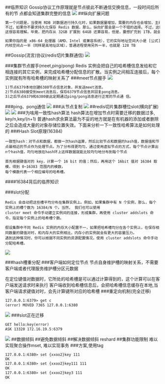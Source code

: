 ##临界知识
Gossip协议工作原理就是节点彼此不断通信交换信息，一段时间后所有的节 点都会知道集群完整的信息
![](.z_04_分布式_redis_04_03_分布式_切片集群_集群模式_一致性hash算法_数据倾斜_分片集群_中心化_去中心化_gossip_images/bb1e1c4d.png)
##纵向扩展问题
```asp
第一个问题是，当使用 RDB 对数据进行持久化时，如果数据量增加，需要的内存也会增加，主线程 fork 子进程时就可能会阻塞（比如刚刚的例子中的情况）。
不过，如果你不要求持久化保存 Redis 数据，那么，纵向扩展会是一个不错的选择。不过，这时，你还要面对第二个问题：纵向扩展会受到硬件和成本的限制。
这很容易理解，毕竟，把内存从 32GB 扩展到 64GB 还算容易，但是，要想扩充到 1TB，就会面临硬件容量和成本上的限制了
```
[](https://www.zhihu.com/question/265014061/answer/288486230)
```asp
如果你指的是 x86-64 处理器（AMD、Intel 或兼容系统），它的实际地址空间大小是 [公式]，还有 16 比特暂时没有用。不过，这样的话虚拟地址空间也有 256 TB 了。
内核空间占一半（同样是高地址区域），普通进程使用另外一半，也就是 128 TB
```

##Gossip(流言)协议(redis切片集群通信)
![](.z_04_分布式_redis_04_03_分布式_切片集群_集群模式_一致性hash算法_数据倾斜_分片集群_中心化_去中心化_gossip_images/cb646763.png)

###集群节点握手(meet,ping/pong)
Redis 实例会把自己的哈希槽信息发给和它相连接的其它实例，来完成哈希槽分配信息的扩散。当实例之间相互连接后，每个实例就有所有哈希槽的映射关系了
###meet节点握手
![](.z_04_分布式_redis_04_03_分布式_切片集群_集群模式_一致性hash算法_数据倾斜_分片集群_中心化_去中心化_gossip_images/e077238b.png)
```asp
1)节点6379本地创建6380节点信息对象，并发送meet消息。
2)节点6380接受到meet消息后，保存6379节点信息并回复pong消息。
3)之后节点6379和6380彼此定期通过ping/pong消息进行正常的节点通 信。
```
###ping、pong通信
![](.z_04_分布式_redis_04_03_分布式_切片集群_集群模式_一致性hash算法_数据倾斜_分片集群_中心化_去中心化_gossip_images/5cb5e798.png)
###从节点复制
![](.z_04_分布式_redis_04_03_分布式_切片集群_集群模式_一致性hash算法_数据倾斜_分片集群_中心化_去中心化_gossip_images/751bd0d4.png)
##redis切片集群槽位slot(横向扩展)
![](.z_04_分布式_redis_04_03_分布式_切片集群_集群模式_一致性hash算法_数据倾斜_分片集群_中心化_去中心化_gossip_images/61f5016d.png)
![](.z_04_分布式_redis_04_03_分布式_切片集群_集群模式_一致性hash算法_数据倾斜_分片集群_中心化_去中心化_gossip_images/f07f871a.png)
###为啥用一致性hash算法
hash算法在增加节点时需要迁移的数据过多,
key/n,key/(n+1)
普通hash求余算法最为不妥的地方就是在有机器的添加或者删除之后会造成大量的对象存储位置失效。下面来分析一下一致性哈希算法是如何处理的
###Hash Slot原理(16384)
```$xslt
一致性hash：对节点和数据，都做一次hash运算，然后比较节点和数据的hash值，数据值和节点最相近的节点作为处理节点。为了分布得更均匀，通过使用虚拟节点的方式，每个节点计算出n个hash值，均匀地放在hash环上这样数据就能比较均匀地分布到每个节点

首先根据键值对的 key，计算一个 16 bit 的值；然后，再用这个 16bit 值对 16384 取模，得到 0~16383 范围内的模数，
每个模数代表一个相应编号的哈希槽。
```

####16384背后的临界知识

###slot分配
```$xslt
Redis 会自动把这些槽平均分布在集群实例上。例如，如果集群中有 N 个实例，那么，每个实例上的槽个数为 16384/N 个。当然， 我们也可以使用 
cluster meet 命令手动建立实例间的连接，形成集群，再使用 cluster addslots 命令，指定每个实例上的哈希槽个数。
```

```$xslt
假设集群中不同 Redis 实例的内存大小配置不一，如果把哈希槽均分在各个实例上，在保存相同数量的键值对时，和内存大的实例相比，内存小的实例就会有更大的容量压力。
遇到这种情况时，你可以根据不同实例的资源配置情况，使用 cluster addslots 命令手动分配哈希槽。
```
![](.z_04_分布式_redis_04_01_分布式_主从集群_主从从_备份同步_全量备份_增量备份_切片集群_一致性hash算法_数据倾斜_images/0b62eaeb.png)

###hash槽重分配
###客户端如何定位节点
节点自身维护槽的映射关系，不需要客户端或者代理服务维护槽分区元数据

在定位键值对数据时，它所处的哈希槽是可以通过计算得到的，这个计算可以在客户端发送请求时来执行
客户端收到哈希槽信息后，会把哈希槽信息缓存在本地,当客户端请求键值对时，会先计算键所对应的哈希槽
###重定向机制(完全迁移)
```asp
127.0.0.1:6379> get c
(error) MOVED 7365 127.0.0.1:6380
```
![](.z_04_分布式_redis_04_03_分布式_切片集群_集群模式_一致性hash算法_数据倾斜_分片集群_中心化_去中心化_gossip_images/f6f430c2.png)
###slot正在迁移
```asp
GET hello:key(error) 
ASK 13320 172.16.19.5:6379
```
![](.z_04_分布式_redis_04_03_分布式_切片集群_集群模式_一致性hash算法_数据倾斜_分片集群_中心化_去中心化_gossip_images/1575a0ed.png)
##数据倾斜
##避免数据倾斜
##解决数据倾斜
reshard
##集群功能限制
难以实现聚合操作mset,
难以实现事务
###方案,使用tag
[](https://redis.io/topics/cluster-spec)
```asp
127.0.0.1:6380> set {xxoo2}key 111
OK
127.0.0.1:6380> set {xxoo2}key111 111
OK
127.0.0.1:6380> set {xxoo2}key3 111
OK
```
